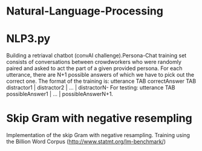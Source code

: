 # Natural-Language-Processing

# NLP3.py

Building a retriaval chatbot (convAI challenge).Persona-Chat training set consists of conversations between crowdworkers who were 
randomly paired and asked to act the part of a given provided persona.
For each utterance, there are  N+1 possible answers of which we have to pick out the correct one.
The format of the training is: utterance TAB correctAnswer TAB distractor1 | distractor2 | ... | distractorN-
For testing: utterance TAB possibleAnswer1 | ... | possibleAnswerN+1.

# Skip Gram with negative resempling

Implementation of the skip Gram with negative resampling.
Training using the Billion Word Corpus (http://www.statmt.org/lm-benchmark/)
